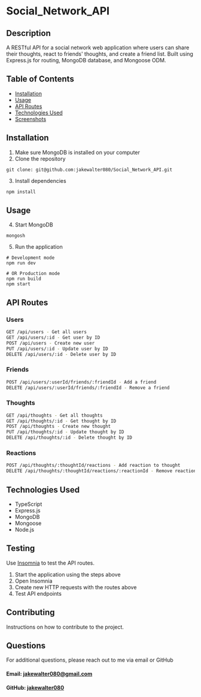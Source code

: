# Social_Network_API

## Description
A RESTful API for a social network web application where users can share their thoughts, react to friends' thoughts, and create a friend list. Built using Express.js for routing, MongoDB database, and Mongoose ODM.

## Table of Contents
- [Installation](#installation)
- [Usage](#usage)
- [API Routes](#api-routes)
- [Technologies Used](#technologies-used)
- [Screenshots](#screenshots)

## Installation
1. Make sure MongoDB is installed on your computer
2. Clone the repository
```
git clone: git@github.com:jakewalter080/Social_Network_API.git
```

3. Install dependencies
```bash
npm install
```

## Usage
4. Start MongoDB
```
mongosh
```
5. Run the application
```
# Development mode
npm run dev

# OR Production mode
npm run build
npm start
```

## API Routes

### Users
```bash
GET /api/users - Get all users
GET /api/users/:id - Get user by ID
POST /api/users - Create new user
PUT /api/users/:id - Update user by ID
DELETE /api/users/:id - Delete user by ID
```

### Friends
```bash
POST /api/users/:userId/friends/:friendId - Add a friend
DELETE /api/users/:userId/friends/:friendId - Remove a friend
```

### Thoughts
```bash
GET /api/thoughts - Get all thoughts
GET /api/thoughts/:id - Get thought by ID
POST /api/thoughts - Create new thought
PUT /api/thoughts/:id - Update thought by ID
DELETE /api/thoughts/:id - Delete thought by ID
```

### Reactions
```bash
POST /api/thoughts/:thoughtId/reactions - Add reaction to thought
DELETE /api/thoughts/:thoughtId/reactions/:reactionId - Remove reaction from thought
```

## Technologies Used
- TypeScript
- Express.js
- MongoDB
- Mongoose
- Node.js

## Testing
Use [Insomnia](https://insomnia.rest/) to test the API routes.

1. Start the application using the steps above
2. Open Insomnia
3. Create new HTTP requests with the routes above
4. Test API endpoints

## Contributing
Instructions on how to contribute to the project.

## Questions

For additional questions, please reach out to me via email or GitHub

#### Email: [jakewalter080@gmail.com](jakewalter080@gmail.com)
#### GitHub: [jakewalter080](https://github.com/jakewalter080)